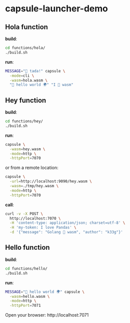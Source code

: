 # capsule-launcher-demo

## Hola function

**build**:
```bash
cd functions/hola/
./build.sh
```

**run**:
```bash
MESSAGE="🎉 tada!" capsule \
  -mode=cli \
  -wasm=hola.wasm \
  "👋 hello world 🌍" "I 💜 wasm"
```


## Hey function

**build**:
```bash
cd functions/hey/
./build.sh
```

**run**:
```bash
capsule \
  -wasm=hey.wasm \
  -mode=http \
  -httpPort=7070
```
or from a remote location:
```bash
capsule \
  -url=http://localhost:9090/hey.wasm \
  -wasm=./tmp/hey.wasm \
  -mode=http \
  -httpPort=7070
```

**call**:
```bash
curl -v -X POST \
  http://localhost:7070 \
  -H 'content-type: application/json; charset=utf-8' \
  -H 'my-token: I love Pandas' \
  -d '{"message": "Golang 💜 wasm", "author": "k33g"}'
```

## Hello function

**build**:
```bash
cd functions/hello/
./build.sh
```

**run**:
```bash
MESSAGE="👋 hello world 🌍" capsule \
  -wasm=hello.wasm \
  -mode=http \
  -httpPort=7071
```

Open your browser: http://localhost:7071
